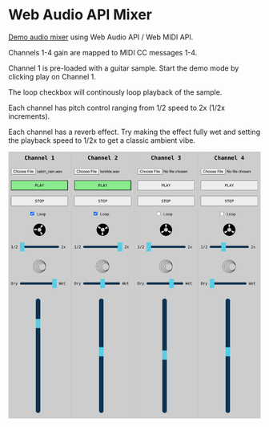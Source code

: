 # Web Audio API Mixer

[Demo audio mixer](https://jmelvnsn.github.io/audio-mixer/) using Web Audio API / Web MIDI API.

Channels 1-4 gain are mapped to MIDI CC messages 1-4.

Channel 1 is pre-loaded with a guitar sample. Start the demo mode by clicking play on Channel 1.

The loop checkbox will continously loop playback of the sample.

Each channel has pitch control ranging from 1/2 speed to 2x (1/2x increments).

Each channel has a reverb effect. Try making the effect fully wet and setting the playback speed to 1/2x to get a classic ambient vibe.

![Mixer Screenshot](./src/images/mixer2.png)